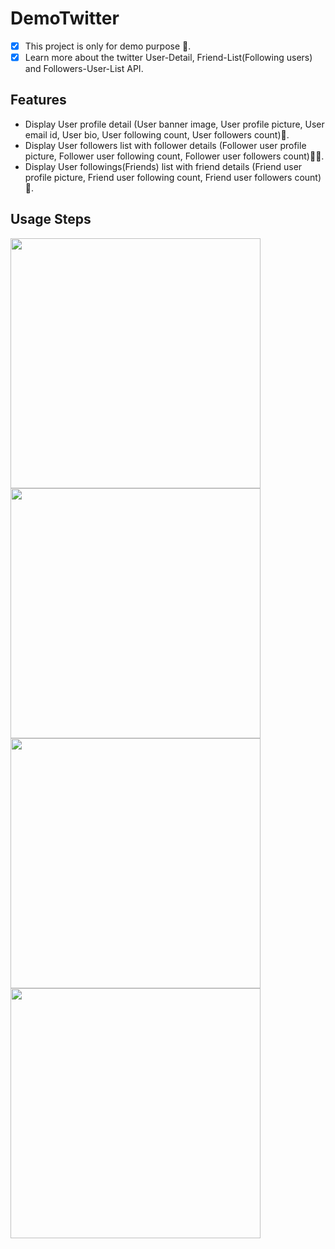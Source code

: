 # DemoTwitter
- [x] This project is only for demo purpose 🤙.
- [x] Learn more about the twitter User-Detail, Friend-List(Following users) and Followers-User-List API.

## Features
* Display User profile detail (User banner image, User profile picture, User email id, User bio, User following count, User followers count)👦.
* Display User followers list with follower details (Follower user profile picture, Follower user following count, Follower user followers count)🙋‍♂️.
* Display User followings(Friends) list with friend details (Friend user profile picture, Friend user following count, Friend user followers count) 🤝.

## Usage Steps
<p align="row">
<img src= "/Login.png" width="400" >
<img src= "/UserProfile.png" width="400" >
<img src= "/Followers.png" width="400" >
<img src= "/Following.png" width="400" >
</p>
